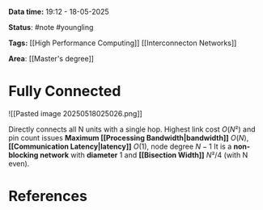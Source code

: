**Data time:** 19:12 - 18-05-2025

**Status**: #note #youngling 

**Tags:** [[High Performance Computing]] [[Interconnecton Networks]]

**Area**: [[Master's degree]]
# Fully Connected


![[Pasted image 20250518025026.png]]

Directly connects all N units with a single hop. Highest link cost $O(N²)$ and pin count issues **Maximum [[Processing Bandwidth|bandwidth]]** $O(N)$, **[[Communication Latency|latency]]** $O(1)$, node degree $N-1$ It is a **non-blocking network** with **diameter** 1 and **[[Bisection Width]]** $N²/4$ (with N even).
# References